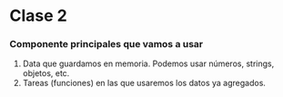 # Clase 2 

### Componente principales que vamos a usar 

1. Data que guardamos en memoria. Podemos usar números, strings, objetos, etc. 
2. Tareas (funciones) en las que usaremos los datos ya agregados. 